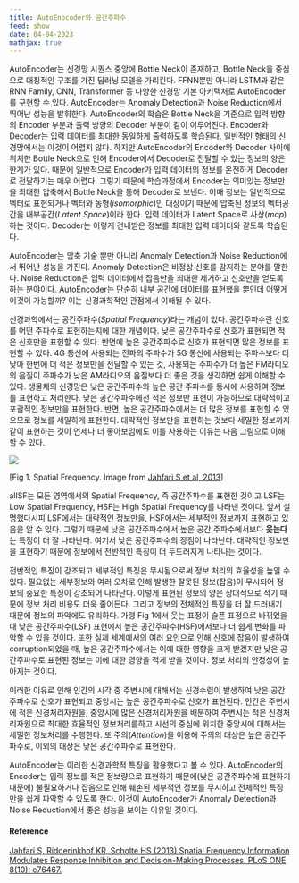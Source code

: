 ```yaml
---
title: AutoEnocoder와 공간주파수
feed: show
date: 04-04-2023
mathjax: true
---
```


AutoEncoder는 신경망 시퀀스 중앙에 Bottle Neck이 존재하고, Bottle Neck을 중심으로 대칭적인 구조를 가진 딥러닝 모델을 가리킨다. FFNN뿐만 아니라 LSTM과 같은 RNN Family, CNN, Transformer 등 다양한 신경망 기본 아키텍처로 AutoEncoder를 구현할 수 있다. AutoEncoder는 Anomaly Detection과 Noise Reduction에서 뛰어난 성능을 발휘한다. AutoEncoder의 학습은 Bottle Neck을 기준으로 입력 방향의 Encoder 부분과 출력 방향의 Decoder 부분이 같이 이루어진다. Encoder와 Decoder는 입력 데이터를 최대한 동일하게 출력하도록 학습된다. 일반적인 형태의 신경망에서는 이것이 어렵지 않다. 하지만 AutoEncoder의 Encoder와 Decoder 사이에 위치한 Bottle Neck으로 인해 Encoder에서 Decoder로 전달할 수 있는 정보의 양은 한계가 있다. 때문에 일반적으로 Encoder가 입력 데이터의 정보를 온전하게 Decoder로 전달하기는 매우 어렵다. 그렇기 때문에 학습과정에서 Encoder는 의미있는 정보만을 최대한 압축해서 Bottle Neck을 통해 Decoder로 보낸다. 이때 정보는 일반적으로 벡터로 표현되거나 벡터와 동형(_isomorphic_)인 대상이기 때문에 압축된 정보의 벡터공간을 내부공간(_Latent Space_)이라 한다. 입력 데이터가 Latent Space로 사상(_map_)하는 것이다. Decoder는 이렇게 건내받은 정보를 최대한 입력 데이터와 같도록 학습된다. 

AutoEncoder는 압축 기술 뿐만 아니라 Anomaly Detection과 Noise Reduction에서 뛰어난 성능을 가진다. Anomaly Detection은 비정상 신호를 감지하는 분야를 말한다. Noise Reduction은 입력 데이터에서 잡음만을 최대한 제거하고 신호만을 얻도록 하는 분야이다. AutoEncoder는 단순히 내부 공간에 데이터를 표현했을 뿐인데 어떻게 이것이 가능할까? 이는 신경과학적인 관점에서 이해될 수 있다.

신경과학에서는 공간주파수(_Spatial Frequency_)라는 개념이 있다. 공간주파수란 신호를 어떤 주파수로 표현하는지에 대한 개념이다. 낮은 공간주파수로 신호가 표현되면 적은 신호만을 표현할 수 있다. 반면에 높은 공간주파수로 신호가 표현되면 많은 정보를 표현할 수 있다. 4G 통신에 사용되는 전파의 주파수가 5G 통신에 사용되는 주파수보다 더 낮아 한번에 더 적은 정보만을 전달할 수 있는 것, 사용되는 주파수가 더 높은 FM라디오의 음질이 주파수가 낮은 AM라디오의 음질보다 더 좋은 것을 생각하면 쉽게 이해할 수 있다. 생물체의 신경망은 낮은 공간주파수와 높은 공간 주파수를 동시에 사용하여 정보를 표현하고 처리한다. 낮은 공간주파수에선 적은 정보만 표현이 가능하므로 대략적이고 포괄적인 정보만을 표현한다. 반면, 높은 공간주파수에서는 더 많은 정보를 표현할 수 있으므로 정보를 세밀하게 표현한다. 대략적인 정보만을 표현하는 것보다 세밀한 정보까지 같이 표현하는 것이 언제나 더 좋아보임에도 이를 사용하는 이유는 다음 그림으로 이해할 수 있다.

![](https://www.researchgate.net/profile/H-Scholte/publication/258350831/figure/fig3/AS:340788283232259@1458261666232/Example-of-a-face-with-all-spatial-frequency-information-allSF-only-low-spatial.png)

[Fig 1. Spatial Frequency. Image from [Jahfari S et al, 2013](https://journals.plos.org/plosone/article?id=10.1371/journal.pone.0076467)]



allSF는 모든 영역에서의 Spatial Frequency, 즉 공간주파수를 표현한 것이고 LSF는 Low Spatial Frequency, HSF는 High Spatial Frequency를 나타낸 것이다. 앞서 설명했다시피 LSF에서는 대략적인 정보만을, HSF에서는 세부적인 정보까지 표현하고 있음을 알 수 있다. 그렇기 때문에 낮은 공간주파수에서 높은 공간 주파수에서보다 **웃는다**는 특징이 더 잘 나타난다. 여기서 낮은 공간주파수의 장점이 나타난다. 대략적인 정보만을 표현하기 때문에 정보에서 전반적인 특징이 더 두드러지게 나타나는 것이다. 

전반적인 특징이 강조되고 세부적인 특징은 무시됨으로써 정보 처리의 효율성을 높일 수 있다. 필요없는 세부정보와 여러 오차로 인해 발생한 잘못된 정보(잡음)이 무시되어 정보의 중요한 특징이 강조되어 나타난다. 이렇게 표현된 정보의 양은 상대적으로 적기 때문에 정보 처리 비용도 더욱 줄어든다. 그리고 정보의 전체적인 특징을 더 잘 드러내기 때문에 정보의 파악에도 유리하다. 가령 Fig 1에서 웃는 표정이 슬픈 표정으로 바뀌었을 때 낮은 공간주파수(LSF) 표현에서 높은 공간주파수(HSF)에서보다 더 쉽게 변화를 파악할 수 있을 것이다. 또한 실제 세계에서의 여러 요인으로 인해 신호에 잡음이 발생하여 corruption되었을 때, 높은 공간주파수에서는 이에 대한 영향을 크게 받겠지만 낮은 공간주파수로 표현된 정보는 이에 대한 영향을 적게 받을 것이다. 정보 처리의 안정성이 높아지는 것이다.

이러한 이유로 인해 인간의 시각 중 주변시에 대해서는 신경수렴이 발생하여 낮은 공간주파수로 신호가 표현되고 중앙시는 높은 공간주파수로 신호가 표현된다. 인간은 주변시에 적은 신경처리자원을, 중앙시에 많은 신경처리자원을 배분하여 주변시는 적은 신경처리자원으로 최대한 효율적인 정보처리를하고 시선의 중심에 위치한 중앙시에 대해서는 세밀한 정보처리를 수행한다. 또 주의(_Attention_)을 이용해 주의의 대상은 높은 공간주파수로, 이외의 대상은 낮은 공간주파수로 표현한다.

AutoEncoder는 이러한 신경과학적 특징을 활용했다고 볼 수 있다. AutoEncoder의 Encoder는 입력 정보를 적은 정보량으로 표현하기 때문에(낮은 공간주파수에 표현하기 때문에) 불필요하거나 잡음으로 인해 훼손된 세부적인 정보를 무시하고 전체적인 특징만을 쉽게 파악할 수 있도록 한다. 이것이 AutoEncoder가 Anomaly Detection과 Noise Reduction에서 좋은 성능을 보이는 이유일 것이다.



#### Reference
[Jahfari S, Ridderinkhof KR, Scholte HS (2013) Spatial Frequency Information Modulates Response Inhibition and Decision-Making Processes. PLoS ONE 8(10): e76467.](https://doi.org/10.1371/journal.pone.0076467)
